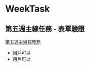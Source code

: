 # WeekTask
## 第五週主線任務 - 表單驗證

[第五週主線任務務](https://panyensu.github.io/WeekTask/Week_01/%E4%B8%BB%E7%B7%9A%E4%BD%9C%E6%A5%AD_01_Todo.html)


- 用戶可以
- 用戶可以



